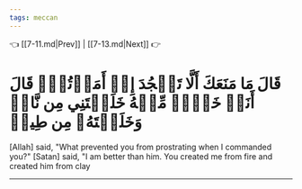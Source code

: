 ```yaml
---
tags: meccan
---
```


👈 [[7-11.md|Prev]] | [[7-13.md|Next]] 👉

# قَالَ مَا مَنَعَكَ أَلَّا تَسۡجُدَ إِذۡ أَمَرۡتُكَۖ قَالَ أَنَا۠ خَيۡرٞ مِّنۡهُ خَلَقۡتَنِي مِن نَّارٖ وَخَلَقۡتَهُۥ مِن طِينٖ

[Allah] said, "What prevented you from prostrating when I commanded you?" [Satan] said, "I am better than him. You created me from fire and created him from clay

---

